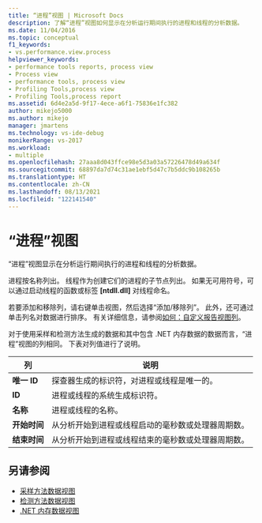 ```yaml
---
title: “进程”视图 | Microsoft Docs
description: 了解“进程”视图如何显示在分析运行期间执行的进程和线程的分析数据。
ms.date: 11/04/2016
ms.topic: conceptual
f1_keywords:
- vs.performance.view.process
helpviewer_keywords:
- performance tools reports, process view
- Process view
- performance tools, process view
- Profiling Tools,process view
- Profiling Tools,process report
ms.assetid: 6d4e2a5d-9f17-4ece-a6f1-75836e1fc382
author: mikejo5000
ms.author: mikejo
manager: jmartens
ms.technology: vs-ide-debug
monikerRange: vs-2017
ms.workload:
- multiple
ms.openlocfilehash: 27aaa8d043ffce98e5d3a03a57226478d49a634f
ms.sourcegitcommit: 68897da7d74c31ae1ebf5d47c7b5ddc9b108265b
ms.translationtype: HT
ms.contentlocale: zh-CN
ms.lasthandoff: 08/13/2021
ms.locfileid: "122141540"
---
```

# <a name="process-view"></a>“进程”视图
“进程”视图显示在分析运行期间执行的进程和线程的分析数据。

 进程按名称列出。 线程作为创建它们的进程的子节点列出。 如果无可用符号，可以通过启动线程的函数或标签 **[ntdll.dll]** 对线程命名。

 若要添加和移除列，请右键单击视图，然后选择“添加/移除列”。 此外，还可通过单击列名对数据进行排序。 有关详细信息，请参阅[如何：自定义报告视图列](../profiling/how-to-customize-report-view-columns.md)。

 对于使用采样和检测方法生成的数据和其中包含 .NET 内存数据的数据而言，“进程”视图的列相同。 下表对列值进行了说明。

|列|说明|
|------------|-----------------|
|**唯一 ID**|探查器生成的标识符，对进程或线程是唯一的。|
|**ID**|进程或线程的系统生成标识符。|
|**名称**|进程或线程的名称。|
|**开始时间**|从分析开始到进程或线程启动的毫秒数或处理器周期数。|
|**结束时间**|从分析开始到进程或线程结束的毫秒数或处理器周期数。|

## <a name="see-also"></a>另请参阅
- [采样方法数据视图](../profiling/profiler-sampling-method-data-views.md)
- [检测方法数据视图](../profiling/instrumentation-method-data-views.md)
- [.NET 内存数据视图](../profiling/dotnet-memory-data-views.md)
